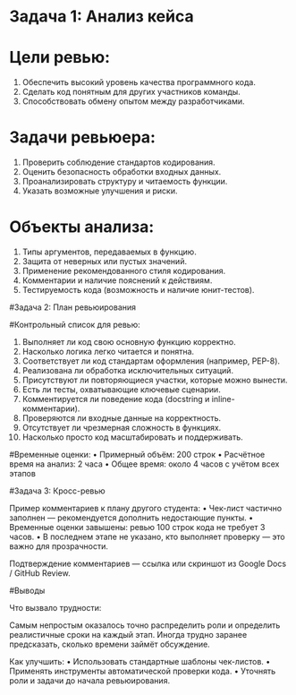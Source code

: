 # Задача 1: Анализ кейса

# Цели ревью:
 1. Обеспечить высокий уровень качества программного кода.
 2. Сделать код понятным для других участников команды.
 3. Способствовать обмену опытом между разработчиками.

# Задачи ревьюера:
 1. Проверить соблюдение стандартов кодирования.
 2. Оценить безопасность обработки входных данных.
 3. Проанализировать структуру и читаемость функции.
 4. Указать возможные улучшения и риски.

# Объекты анализа:
 1. Типы аргументов, передаваемых в функцию.
 2. Защита от неверных или пустых значений.
 3. Применение рекомендованного стиля кодирования.
 4. Комментарии и наличие пояснений к действиям.
 5. Тестируемость кода (возможность и наличие юнит-тестов).


#Задача 2: План ревьюирования

#Контрольный список для ревью:
 1. Выполняет ли код свою основную функцию корректно.
 2. Насколько логика легко читается и понятна.
 3. Соответствует ли код стандартам оформления (например, PEP-8).
 4. Реализована ли обработка исключительных ситуаций.
 5. Присутствуют ли повторяющиеся участки, которые можно вынести.
 6. Есть ли тесты, охватывающие ключевые сценарии.
 7. Комментируется ли поведение кода (docstring и inline-комментарии).
 8. Проверяются ли входные данные на корректность.
 9. Отсутствует ли чрезмерная сложность в функциях.
 10. Насколько просто код масштабировать и поддерживать.



#Временные оценки:
 • Примерный объём: 200 строк
 • Расчётное время на анализ: 2 часа
 • Общее время: около 4 часов с учётом всех этапов



#Задача 3: Кросс-ревью

Пример комментариев к плану другого студента:
 • Чек-лист частично заполнен — рекомендуется дополнить недостающие пункты.
 • Временные оценки завышены: ревью 100 строк кода не требует 3 часов.
 • В последнем этапе не указано, кто выполняет проверку — это важно для прозрачности.

Подтверждение комментариев — ссылка или скриншот из Google Docs / GitHub Review.


#Выводы

Что вызвало трудности:

Самым непростым оказалось точно распределить роли и определить реалистичные сроки на каждый этап. Иногда трудно заранее предсказать, сколько времени займёт обсуждение.

Как улучшить:
 • Использовать стандартные шаблоны чек-листов.
 • Применять инструменты автоматической проверки кода.
 • Уточнять роли и задачи до начала ревьюирования.
